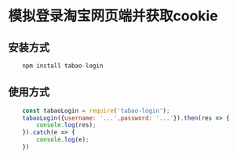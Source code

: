 # 模拟登录淘宝网页端并获取cookie

## 安装方式
```js
    npm install tabao-login
```

## 使用方式
```js
    const tabaoLogin = require('tabao-login');
    tabaoLogin({username: '...',password: '...'}).then(res => {
        console.log(res);
    }).catch(e => {
        console.log(e);
    })
```